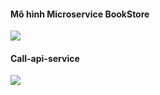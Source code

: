 <h4>Mô hình Microservice BookStore</h4>
<img src="https://i.imgur.com/9h0eAki.jpeg">
<br/>
<h4>Call-api-service</h4>
<img src="https://i.imgur.com/UrYlGxL.jpeg">
